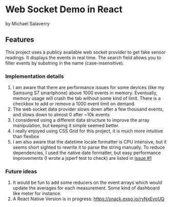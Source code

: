 # Web Socket Demo in React
by Michael Salaverry

## Features
This project uses a publicy available web socket provider to get fake sensor readings.
It displays the events in real time.
The search field allows you to filter events by substring in the name (case-insensitive).

### Implementation details
1. I am aware that there are performance issues for some devices (like my Samsung S7 smartphone) above 1000 events in memory. Eventually, memory usage will crash the tab without some kind of limit. There is a checkbox to add or remove a 1000 event limit on demand.
1. The web socket data provider slows down after a few thousand events, and slows down to almost 0 after ~10k events
1. I considered using a different data structure to improve the array manipulation, but keeping it simple seemed better.
1. I really enjoyed using CSS Grid for this project, it is much more intuitive than flexbox
1. I am also aware that the datetime locale formatter is CPU intensive, but it seems short sighted to rewrite it to parse the string manually. To reduce dependencies, I used the native date formatter, but easy performance improvements (I wrote a jsperf test to check) are listed in [issue #1](https://github.com/barakplasma/WebSocket-Demo/issues/1)

### Future ideas
1. It would be fun to add some reducers on the event arrays which would update the averages for each measurement. Some kind of dashboard like meter for instance.
1. A React Native Version is in progress: https://snack.expo.io/ryNxEvoUQ
